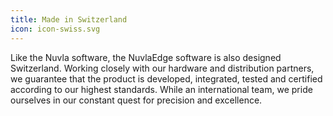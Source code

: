 ```yaml
---
title: Made in Switzerland
icon: icon-swiss.svg
---
```


Like the Nuvla software, the NuvlaEdge software is also designed Switzerland. Working closely with our hardware and distribution partners, we guarantee that the product is developed, integrated, tested and certified according to our highest standards. While an international team, we pride ourselves in our constant quest for precision and excellence.
